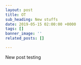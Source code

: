 ```yaml
---
layout: post
title: OT
sub_heading: New stuffs
date: 2019-05-15 02:00:00 +0000
tags: []
banner_image: ''
related_posts: []

---
```

New post testing